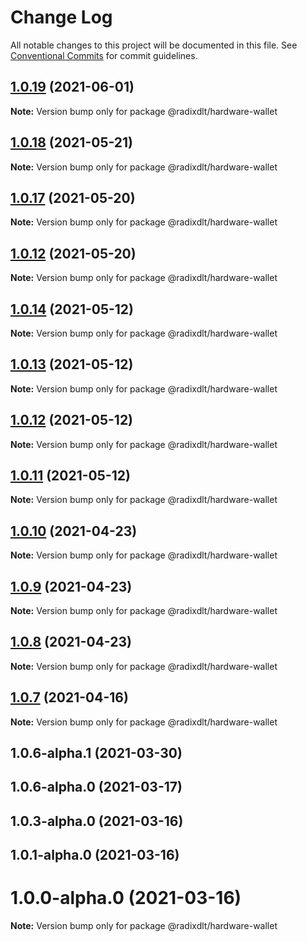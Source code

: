 # Change Log

All notable changes to this project will be documented in this file.
See [Conventional Commits](https://conventionalcommits.org) for commit guidelines.

## [1.0.19](https://github.com/radixdlt/radixdlt-javascript/compare/@radixdlt/hardware-wallet@1.0.18...@radixdlt/hardware-wallet@1.0.19) (2021-06-01)

**Note:** Version bump only for package @radixdlt/hardware-wallet





## [1.0.18](https://github.com/radixdlt/radixdlt-javascript/compare/@radixdlt/hardware-wallet@1.0.17...@radixdlt/hardware-wallet@1.0.18) (2021-05-21)

**Note:** Version bump only for package @radixdlt/hardware-wallet





## [1.0.17](https://github.com/radixdlt/radixdlt-javascript/compare/@radixdlt/hardware-wallet@1.0.14...@radixdlt/hardware-wallet@1.0.17) (2021-05-20)

**Note:** Version bump only for package @radixdlt/hardware-wallet





## [1.0.12](https://github.com/radixdlt/radixdlt-javascript/compare/@radixdlt/hardware-wallet@1.0.14...@radixdlt/hardware-wallet@1.0.12) (2021-05-20)

**Note:** Version bump only for package @radixdlt/hardware-wallet





## [1.0.14](https://github.com/radixdlt/radixdlt-javascript/compare/@radixdlt/hardware-wallet@1.0.13...@radixdlt/hardware-wallet@1.0.14) (2021-05-12)

**Note:** Version bump only for package @radixdlt/hardware-wallet





## [1.0.13](https://github.com/radixdlt/radixdlt-javascript/compare/@radixdlt/hardware-wallet@1.0.12...@radixdlt/hardware-wallet@1.0.13) (2021-05-12)

**Note:** Version bump only for package @radixdlt/hardware-wallet





## [1.0.12](https://github.com/radixdlt/radixdlt-javascript/compare/@radixdlt/hardware-wallet@1.0.11...@radixdlt/hardware-wallet@1.0.12) (2021-05-12)

**Note:** Version bump only for package @radixdlt/hardware-wallet





## [1.0.11](https://github.com/radixdlt/radixdlt-javascript/compare/@radixdlt/hardware-wallet@1.0.10...@radixdlt/hardware-wallet@1.0.11) (2021-05-12)

**Note:** Version bump only for package @radixdlt/hardware-wallet





## [1.0.10](https://github.com/radixdlt/radixdlt-javascript/compare/@radixdlt/hardware-wallet@1.0.9...@radixdlt/hardware-wallet@1.0.10) (2021-04-23)

**Note:** Version bump only for package @radixdlt/hardware-wallet





## [1.0.9](https://github.com/radixdlt/radixdlt-javascript/compare/@radixdlt/hardware-wallet@1.0.8...@radixdlt/hardware-wallet@1.0.9) (2021-04-23)

**Note:** Version bump only for package @radixdlt/hardware-wallet





## [1.0.8](https://github.com/radixdlt/radixdlt-javascript/compare/@radixdlt/hardware-wallet@1.0.7...@radixdlt/hardware-wallet@1.0.8) (2021-04-23)

**Note:** Version bump only for package @radixdlt/hardware-wallet





## [1.0.7](https://github.com/radixdlt/radixdlt-javascript/compare/@radixdlt/hardware-wallet@1.0.6...@radixdlt/hardware-wallet@1.0.7) (2021-04-16)

**Note:** Version bump only for package @radixdlt/hardware-wallet





## 1.0.6-alpha.1 (2021-03-30)



## 1.0.6-alpha.0 (2021-03-17)



## 1.0.3-alpha.0 (2021-03-16)



## 1.0.1-alpha.0 (2021-03-16)



# 1.0.0-alpha.0 (2021-03-16)

**Note:** Version bump only for package @radixdlt/hardware-wallet
